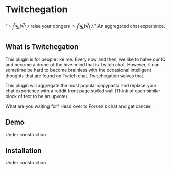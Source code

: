 # Twitchegation
“ヽ༼ຈل͜ຈ༽ﾉ raise your dongers ヽ༼ຈل͜ຈ༽ﾉ.” An aggregated chat experience.

## What is Twitchegation
This plugin is for people like me. Every now and then, we like to halve our IQ and become a drone of the hive-mind that is Twitch chat. However, it can sometime be hard to become brainless with the occasional intelligent thoughts that are found on Twitch chat. Twitchegation solves that.

This plugin will aggregate the most popular copypasta and replace your chat experience with a reddit front page styled wall (Think of each similar block of text to be an upvote).

What are you waiting for? Head over to Forsen's chat and get cancer.

## Demo
Under construction.

## Installation
Under construction

